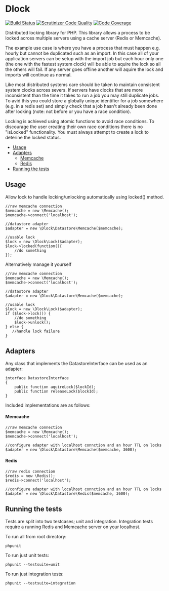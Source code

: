 Dlock
=====

[![Build Status](https://travis-ci.org/warmans/dlock.svg?branch=master)](https://travis-ci.org/warmans/dlock) [![Scrutinizer Code Quality](https://scrutinizer-ci.com/g/warmans/dlock/badges/quality-score.png?b=master)](https://scrutinizer-ci.com/g/warmans/dlock/?branch=master) [![Code Coverage](https://scrutinizer-ci.com/g/warmans/dlock/badges/coverage.png?b=master)](https://scrutinizer-ci.com/g/warmans/dlock/?branch=master)

Distributed locking library for PHP. This library allows a process to be locked across multiple servers using a cache
server (Redis or Memcache).

The example use case is where you have a process that must happen e.g. hourly but cannot be duplicated such as an
import. In this case all of your application servers can be setup with the import job but each hour only one
(the one with the fastest system clock) will be able to aquire the lock so all the others will fail. If any server
goes offline another will aquire the lock and imports will continue as normal.

Like most distributed systems care should be taken to maintain consistent system clocks across severs. If servers have
clocks that are more inconsistent than the time it takes to run a job you may still duplicate jobs. To avid this you
could store a globally unique identifier for a job somewhere (e.g. in a redis set) and simply check that a job hasn't
already been done after locking (note: not before or you have a race condition).

Locking is achieved using atomic functions to avoid race conditions. To discourage the user creating their own race
conditions there is no "isLocked" functionality. You must always attempt to create a lock to deterine the locked status.

* [Usage](#usage)
* [Adapters](#adapters)
    - [Memcache](#memcache)
    - [Redis](#redis)
* [Running the tests](#running-the-tests)

Usage
--------------

Allow lock to handle locking/unlocking automatically using locked() method.

```
//raw memcache connection
$memcache = new \Memcache();
$memcache->connect('localhost');

//datastore adapter
$adapter = new \Dlock\Datastore\Memcache($memcache);

//usable lock
$lock = new \Dlock\Lock($adapter);
$lock->locked(function(){
    //do something
});
```

Alternatively manage it yourself

```
//raw memcache connection
$memcache = new \Memcache();
$memcache->connect('localhost');

//datastore adapter
$adapter = new \Dlock\Datastore\Memcache($memcache);

//usable lock
$lock = new \Dlock\Lock($adapter);
if ($lock->lock()) {
    //do something
    $lock->unlock();
} else {
   //handle lock failure
}
```

Adapters
----------

Any class that implements the DatastoreInterface can be used as an adapter:

```
interface DatastoreInterface
{
    public function aquireLock($lockId);
    public function releaseLock($lockId);
}
```

Included implementations are as follows:

#### Memcache

```
//raw memcache connection
$memcache = new \Memcache();
$memcache->connect('localhost');

//configure adapter with localhost connction and an hour TTL on locks
$adapter = new \Dlock\Datastore\Memcache($memcache, 3600);
```

#### Redis

```
//raw redis connection
$redis = new \Redis();
$redis->connect('localhost');

//configure adapter with localhost connction and an hour TTL on locks
$adapter = new \Dlock\Datastore\Redis($memcache, 3600);
```

Running the tests
------------------
Tests are split into two testcases; unit and integration. Integration tests require a running Redis and Memcache server on your localhost.

To run all from root directory:

    phpunit

To run just unit tests:

    phpunit --testsuite=unit

To run just integration tests:

    phpunit --testsuite=integration

